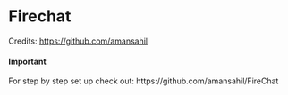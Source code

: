 # Firechat

Credits: https://github.com/amansahil

<h4>Important</h4>

<p>For step by step set up check out: https://github.com/amansahil/FireChat</p>
